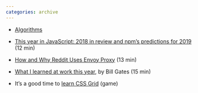 ```yaml
---
categories: archive
---
```


- [Algorithms](http://jeffe.cs.illinois.edu/teaching/algorithms/ "http://jeffe.cs.illinois.edu/teaching/algorithms/")

- [This year in JavaScript: 2018 in review and npm’s predictions for 2019](https://blog.npmjs.org/post/180868064080/this-year-in-javascript-2018-in-review-and-npms "https://blog.npmjs.org/post/180868064080/this-year-in-javascript-2018-in-review-and-npms ") (12 min)
- [How and Why Reddit Uses Envoy Proxy](https://redditblog.com/2018/12/18/envoy-proxy-at-reddit/ "https://redditblog.com/2018/12/18/envoy-proxy-at-reddit/") (13 min)

- [What I learned at work this year](https://www.gatesnotes.com/About-Bill-Gates/Year-in-Review-2018 "https://www.gatesnotes.com/About-Bill-Gates/Year-in-Review-2018"), by Bill Gates (15 min)
- It’s a good time to [learn CSS Grid](http://cssgridgarden.com/ "http://cssgridgarden.com/") (game)
